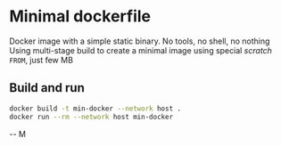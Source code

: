# Minimal dockerfile

Docker image with a simple static binary. No tools, no shell, no nothing
Using multi-stage build to create a minimal image using special _scratch_ `FROM`, just few MB

## Build and run

```bash
docker build -t min-docker --network host .
docker run --rm --network host min-docker
```

--
M

